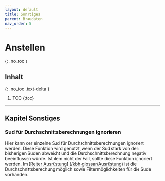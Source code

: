 ```yaml
---
layout: default
title: Sonstiges
parent: Braudaten
nav_order: 5
---
```


# Anstellen
{: .no_toc }

## Inhalt
{: .no_toc .text-delta }

1. TOC
{:toc}

---

## Kapitel Sonstiges

### Sud für Durchschnittsberechnungen ignorieren
Hier kann der einzelne Sud für Durchschnittsberechnungen ignoriert werden.
Diese Funktion wird genutzt, wenn der Sud stark von den bisherigen Suden abweicht und die Durchschnittsberechnung negativ beeinflussen würde. Ist dem nicht der Fall, sollte diese Funktion ignoriert werden.
Im [[Reiter Ausrüstung] (/kbh-glossar/Ausrüstung)](/kbh-glossar/Ausrüstung) ist die Durchschnittsberechung möglich sowie Filtermöglichkeiten für die Sude vorhanden.